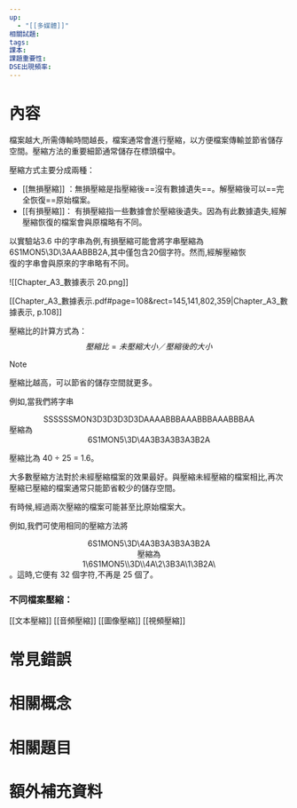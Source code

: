 ```yaml
---
up:
  - "[[多媒體]]"
相關試題: 
tags: 
課本: 
課題重要性: 
DSE出現頻率:
---
```

# 內容
檔案越大,所需傳輸時間越長，檔案通常會進行壓縮，以方便檔案傳輸並節省儲存空間。壓縮方法的重要細節通常儲存在標頭檔中。

壓縮方式主要分成兩種：
* [[無損壓縮]] ：無損壓縮是指壓縮後==沒有數據遺失==。解壓縮後可以==完全恢復==原始檔案。
* [[有損壓縮]]： 有損壓縮指一些數據會於壓縮後遺失。因為有此數據遺失,經解壓縮恢復的檔案會與原檔略有不同。 


以實驗站3.6 中的字串為例,有損壓縮可能會將字串壓縮為  
6S1MON5\3D\3AAABBB2A,其中僅包含20個字符。然而,經解壓縮恢  
復的字串會與原來的字串略有不同。



![[Chapter_A3_數據表示 20.png]]

[[Chapter_A3_數據表示.pdf#page=108&rect=145,141,802,359|Chapter_A3_數據表示, p.108]]

壓縮比的計算方式為：
$$壓縮比 = 未壓縮大小／壓縮後的大小$$

> [!NOTE]
> 壓縮比越高，可以節省的儲存空間就更多。

例如,當我們將字串 
<center>SSSSSSMON3D3D3D3D3DAAAABBBAAABBBAAABBBAA</center>
壓縮為 
<center>6S1MON5\3D\4A3B3A3B3A3B2A</center>

壓縮比為 40 ÷ 25 = 1.6。

大多數壓縮方法對於未經壓縮檔案的效果最好。與壓縮未經壓縮的檔案相比,再次壓縮已壓縮的檔案通常只能節省較少的儲存空間。

有時候,經過兩次壓縮的檔案可能甚至比原始檔案大。 

例如,我們可使用相同的壓縮方法將 
<center>6S1MON5\3D\4A3B3A3B3A3B2A</center>
<center>壓縮為 </center>
<center>1\6S1MON5\\3D\\4A\2\3B3A\1\3B2A\</center>
。這時,它便有 32 個字符,不再是 25 個了。

### 不同檔案壓縮：
[[文本壓縮]]
[[音頻壓縮]]
[[圖像壓縮]]
[[視頻壓縮]]





# 常見錯誤
# 相關概念

# 相關題目

# 額外補充資料